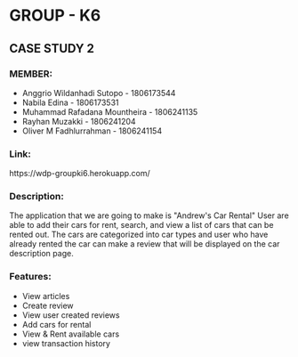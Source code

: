 <h1>GROUP - K6</h1>
<h2>CASE STUDY 2</h2>

<h3>MEMBER:</h3>

<ul>
    <li>Anggrio Wildanhadi Sutopo - 1806173544</li>
    <li>Nabila Edina - 1806173531</li>
    <li>Muhammad Rafadana Mountheira - 1806241135</li>
    <li>Rayhan Muzakki - 1806241204</li>
    <li>Oliver M Fadhlurrahman - 1806241154</li>
</ul>


<h3>Link:</h3>
https://wdp-groupki6.herokuapp.com/

<h3>Description:</h3>
    The application that we are going to make is "Andrew's Car Rental" User are able to add their cars for rent, search, and view a list of cars that can be rented out. The cars are categorized into car types and user who have already rented the car can make a review that will be displayed on the car description page.

<h3>Features:</h3>
<ul>
    <li>View articles</li>
    <li>Create review</li>
    <li>View user created reviews</li>
    <li>Add cars for rental</li>
    <li>View & Rent available cars</li>
    <li>view transaction history</li>
</ul>

    


